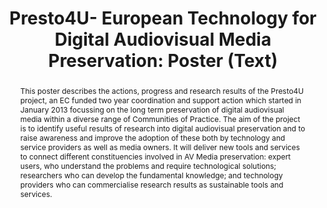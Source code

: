 ---
abstract: 'This poster describes the actions, progress and research results of the
  Presto4U project, an EC funded two year coordination and support action which started
  in January 2013 focussing on the long term preservation of digital audiovisual media
  within a diverse range of Communities of Practice. The aim of the project is to
  identify useful results of research into digital audiovisual preservation and to
  raise awareness and improve the adoption of these both by technology and service
  providers as well as media owners. It will deliver new tools and services to connect
  different constituencies involved in AV Media preservation: expert users, who understand
  the problems and require technological solutions; researchers who can develop the
  fundamental knowledge; and technology providers who can commercialise research results
  as sustainable tools and services.'
creators:
- Gupta, Jacqui
date: null
document_url: https://services.phaidra.univie.ac.at/api/object/o:378705/download
grand_parent: iPRES
institutions: []
keywords:
- digital media preservation
- communities of practice
- standards
- digital preservation marketplace
- preservation tools
- best practice
landing_page_url: https://phaidra.univie.ac.at/o:378705
language: eng
layout: publication
license: CC BY-NC-SA 3.0 AT
notes_url: null
parent: iPRES 2014
publication_type: poster
size: 70532
slides_url: null
source_name: iPRES
stream_url: null
title: 'Presto4U- European Technology for Digital Audiovisual Media Preservation:
  Poster (Text) '
year: 2014
---